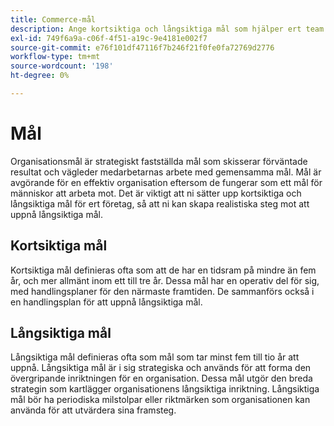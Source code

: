 ```yaml
---
title: Commerce-mål
description: Ange kortsiktiga och långsiktiga mål som hjälper ert team att anpassa sig till strategiska mål och öka effektiviteten i organisationen.
exl-id: 749f6a9a-c06f-4f51-a19c-9e4181e002f7
source-git-commit: e76f101df47116f7b246f21f0fe0fa72769d2776
workflow-type: tm+mt
source-wordcount: '198'
ht-degree: 0%

---
```


# Mål

Organisationsmål är strategiskt fastställda mål som skisserar förväntade resultat och vägleder medarbetarnas arbete med gemensamma mål. Mål är avgörande för en effektiv organisation eftersom de fungerar som ett mål för människor att arbeta mot. Det är viktigt att ni sätter upp kortsiktiga och långsiktiga mål för ert företag, så att ni kan skapa realistiska steg mot att uppnå långsiktiga mål.

## Kortsiktiga mål

Kortsiktiga mål definieras ofta som att de har en tidsram på mindre än fem år, och mer allmänt inom ett till tre år. Dessa mål har en operativ del för sig, med handlingsplaner för den närmaste framtiden. De sammanförs också i en handlingsplan för att uppnå långsiktiga mål.

## Långsiktiga mål

Långsiktiga mål definieras ofta som mål som tar minst fem till tio år att uppnå. Långsiktiga mål är i sig strategiska och används för att forma den övergripande inriktningen för en organisation. Dessa mål utgör den breda strategin som kartlägger organisationens långsiktiga inriktning. Långsiktiga mål bör ha periodiska milstolpar eller riktmärken som organisationen kan använda för att utvärdera sina framsteg.
